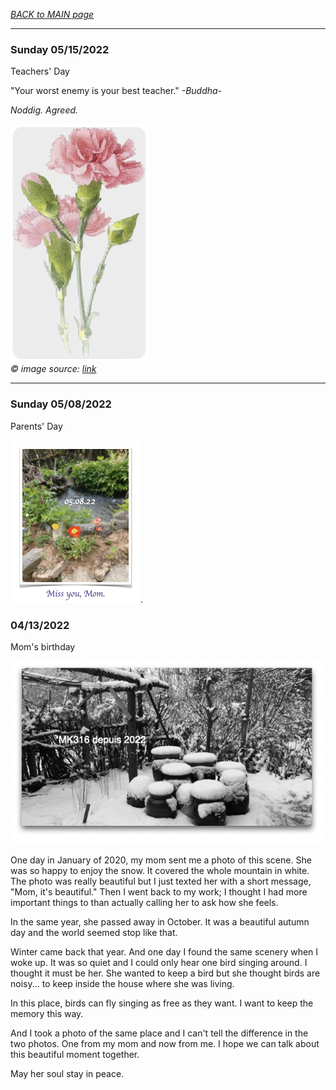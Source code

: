 _[BACK to MAIN page](../README.md)_

---

### Sunday 05/15/2022 

Teachers' Day

"Your worst enemy is your best teacher." _-Buddha-_  

_Noddig. Agreed._

![image](/images/051522.png)  
_© image source: [link](https://www.pinterest.com/pin/395261304800608453/?mt=login)_

---  

### Sunday 05/08/2022  

Parents' Day

![Miss you, mom](/images/05082022.png). 


### 04/13/2022

Mom's birthday

![image](/images/mainlogo01.png)

One day in January of 2020, my mom sent me a photo of this scene. She was so happy to enjoy the snow. It covered the whole mountain in white. The photo was really beautiful but I just texted her with a short message, "Mom, it's beautiful." Then I went back to my work; I thought I had more important things to than actually calling her to ask how she feels.

In the same year, she passed away in October. It was a beautiful autumn day and the world seemed stop like that.

Winter came back that year. And one day I found the same scenery when I woke up. It was so quiet and I could only hear one bird singing around. I thought it must be her. She wanted to keep a bird but she thought birds are noisy... to keep inside the house where she was living.

In this place, birds can fly singing as free as they want. I want to keep the memory this way. 

And I took a photo of the same place and I can't tell the difference in the two photos.
One from my mom and now from me. I hope we can talk about this beautiful moment together.

May her soul stay in peace.

